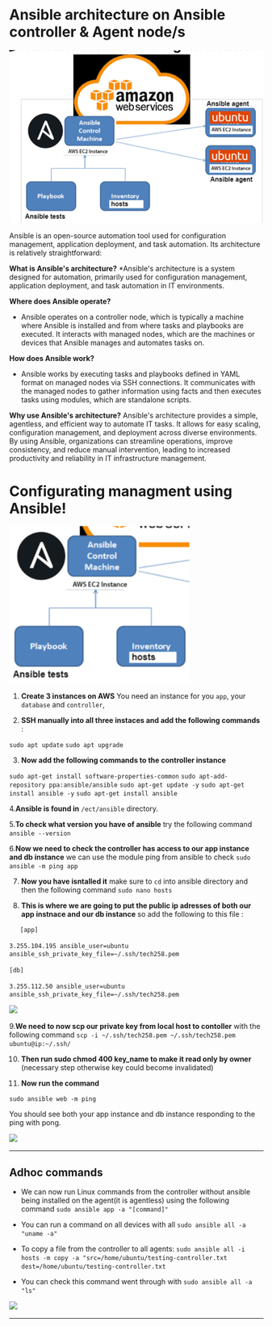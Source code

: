 # Ansible architecture on Ansible controller & Agent node/s 

![](renamed.jpg)

Ansible is an open-source automation tool used for configuration management, application deployment, and task automation. Its architecture is relatively straightforward:

**What is Ansible's architecture?**
*Ansible's architecture is a system designed for automation, primarily used for configuration management, application deployment, and task automation in IT environments.

**Where does Ansible operate?**
* Ansible operates on a controller node, which is typically a machine where Ansible is installed and from where tasks and playbooks are executed. It interacts with managed nodes, which are the machines or devices that Ansible manages and automates tasks on.

**How does Ansible work?**
* Ansible works by executing tasks and playbooks defined in YAML format on managed nodes via SSH connections. It communicates with the managed nodes to gather information using facts and then executes tasks using modules, which are standalone scripts.

**Why use Ansible's architecture?**
Ansible's architecture provides a simple, agentless, and efficient way to automate IT tasks. It allows for easy scaling, configuration management, and deployment across diverse environments. By using Ansible, organizations can streamline operations, improve consistency, and reduce manual intervention, leading to increased productivity and reliability in IT infrastructure management.


# Configurating managment using Ansible!

![](inside_ansible.png)


1. **Create 3 instances on AWS** You need an instance for you ```app```, your ```database``` and ```controller```,

2. **SSH manually into all three instaces and add the following commands** : 

```sudo apt update```
```sudo apt upgrade```

3. **Now add the following commands to the controller instance** 

```sudo apt-get install software-properties-common```
```sudo apt-add-repository ppa:ansible/ansible```
```sudo apt-get update -y```
```sudo apt-get install ansible -y```
```sudo apt-get install ansible```

4.**Ansible is found in** ```/ect/ansible``` directory.

5.**To check what version you have of ansible** try the following command ```ansible --version```

6.**Now we need to check the controller has access to our app instance and db instance** we can use the module ping from ansible to check 
```sudo ansible -m ping app```

7.  **Now you have isntalled it** make sure to ``cd`` into ansible directory and then the following command ```sudo nano hosts```

8. **This is where we are going to put the public ip adresses of both our app instnace and our db instance** so add the following to this file : 
```
   [app]
 
3.255.104.195 ansible_user=ubuntu ansible_ssh_private_key_file=~/.ssh/tech258.pem
 
[db]
 
3.255.112.50 ansible_user=ubuntu ansible_ssh_private_key_file=~/.ssh/tech258.pem

```

![](img_1.png)

9.**We need to now scp our private key from local host to contoller** with the following command 
```scp -i ~/.ssh/tech258.pem ~/.ssh/tech258.pem ubuntu@ip:~/.ssh/```


10. **Then run sudo chmod 400 key_name to make it read only by owner** (necessary step otherwise key could become invalidated)
   

11. **Now run the command** 

```
sudo ansible web -m ping
```

  You should see both your app instance and db instance responding to the ping with pong.

![](image-4.png)

***************

## Adhoc commands 

* We can now run Linux commands from the controller without ansible being installed on the agent(it is agentless) using the following command
```sudo ansible app -a "[command]"```

* You can run a command on all devices with all ```sudo ansible all -a "uname -a"```

* To copy a file from the controller to all agents: ```sudo ansible all -i hosts -m copy -a "src=/home/ubuntu/testing-controller.txt dest=/home/ubuntu/testing-controller.txt```

* You can check this command went through with ```sudo ansible all -a "ls"```

![](image-5.png)


**********************************************************



